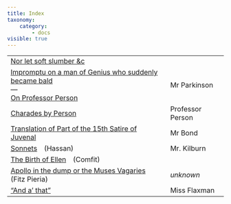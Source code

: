 ```yaml
---
title: Index
taxonomy:
    category:
        - docs
visible: true
---
```


<table>
<tr>
<td><a href="1809-01-10-01.html">Nor let soft slumber &amp;c</a></td>
<td>&nbsp;</td>
</tr>
<tr>
<td><a href="1809-01-10-02.html">Impromptu on a man of Genius who suddenly became bald</a><br>
&mdash;<br>
<a href="1809-01-10-02.html">On Professor Person</a></td>
<td>Mr Parkinson</td>
</tr>
<tr>
<td><a href="1809-01-10-03.html">Charades by Person</a></td>
<td>Professor Person</td>
</tr>
<tr>
<td><a href="1809-01-10-04.html">Translation of Part of the 15th Satire of Juvenal</a></td>
<td>Mr Bond</td>
</tr>
<tr>
<td><a href="1809-01-10-05.html">Sonnets</a>&emsp;(Hassan)</td>
<td><span data-tippy="Mr Hassan" class="green">Mr. Kilburn</span></td>
</tr>
<tr>
<td><a href="1809-01-10-08.html">The Birth of Ellen</a>&emsp;(Comfit)</td>
<td>&nbsp;</td>
</tr>
<tr>
<td><a href="1809-01-10-07.html">Apollo in the dump or the Muses Vagaries</a>&emsp;(Fitz Pieria)</td>
<td><i>unknown</i></td>
</tr>
<tr>
<td><a href="1809-01-10-09.html">“And a’ that”</a></td>
<td>Miss Flaxman</td>
</tr>
</table>
